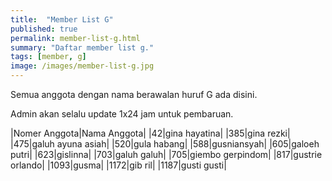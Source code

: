 ```yaml
---
title:  "Member List G"
published: true
permalink: member-list-g.html
summary: "Daftar member list g."
tags: [member, g]
image: /images/member-list-g.jpg
---
```


Semua anggota dengan nama berawalan huruf G ada disini.

Admin akan selalu update 1x24 jam untuk pembaruan.

|Nomer Anggota|Nama Anggota|
|42|gina hayatina|
|385|gina rezki|
|475|galuh ayuna asiah|
|520|gula habang|
|588|gusniansyah|
|605|galoeh putri|
|623|gislinna|
|703|galuh galuh|
|705|giembo gerpindom|
|817|gustrie orlando|
|1093|gusma|
|1172|gib ril|
|1187|gusti gusti|
